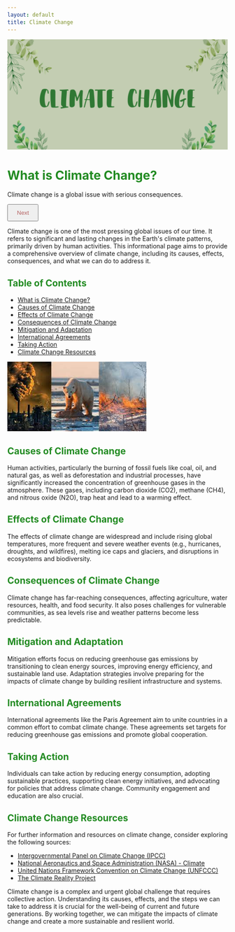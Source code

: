 ```yaml
---
layout: default
title: Climate Change
---
```

![Alt text](<images/CLIMATE CHANGE.png>)

# <span style="color: #228B22"> What is Climate Change? </span>

<html>
<head>
  <style>
    button {
      color: #b46060;
      padding: 10px 20px;
      cursor: pointer;
    }
  </style>
</head>
<body>
  <div id="climate-change-container">
    <p id="climate-info">Climate change is a global issue with serious consequences.</p>
    <button id="change-info">Next</button>
  </div>
  <script>
    const infoElement = document.getElementById("climate-info");
    const changeButton = document.getElementById("change-info");

      changeButton.addEventListener("click", function () {
     if (infoElement.innerHTML === "Climate change is a global issue with serious consequences.") {
        infoElement.innerHTML = "It's not only killing our planet but also the species in it. Around 1 million species are on the brink of extinction due to climate change.";
      } else {
        infoElement.innerHTML = "Climate change is a global issue with serious consequences.";
      }
    });
  </script>
</body>
</html>

Climate change is one of the most pressing global issues of our time. It refers to significant and lasting changes in the Earth's climate patterns, primarily driven by human activities. This informational page aims to provide a comprehensive overview of climate change, including its causes, effects, consequences, and what we can do to address it.

## <span style="color: #228B22"> Table of Contents
- [What is Climate Change?](#what-is-climate-change)
- [Causes of Climate Change](#causes-of-climate-change)
- [Effects of Climate Change](#effects-of-climate-change)
- [Consequences of Climate Change](#consequences-of-climate-change)
- [Mitigation and Adaptation](#mitigation-and-adaptation)
- [International Agreements](#international-agreements)
- [Taking Action](#taking-action)
- [Climate Change Resources](#climate-change-resources)

![Alt text](<images/download (1).jpeg>)

## <span style="color: #228B22"> Causes of Climate Change </span>
Human activities, particularly the burning of fossil fuels like coal, oil, and natural gas, as well as deforestation and industrial processes, have significantly increased the concentration of greenhouse gases in the atmosphere. These gases, including carbon dioxide (CO2), methane (CH4), and nitrous oxide (N2O), trap heat and lead to a warming effect.

## <span style="color: #228B22"> Effects of Climate Change </span>
The effects of climate change are widespread and include rising global temperatures, more frequent and severe weather events (e.g., hurricanes, droughts, and wildfires), melting ice caps and glaciers, and disruptions in ecosystems and biodiversity.

## <span style="color: #228B22"> Consequences of Climate Change </span>
Climate change has far-reaching consequences, affecting agriculture, water resources, health, and food security. It also poses challenges for vulnerable communities, as sea levels rise and weather patterns become less predictable.

## <span style="color: #228B22"> Mitigation and Adaptation </span>
Mitigation efforts focus on reducing greenhouse gas emissions by transitioning to clean energy sources, improving energy efficiency, and sustainable land use. Adaptation strategies involve preparing for the impacts of climate change by building resilient infrastructure and systems.

## <span style="color: #228B22"> International Agreements </span>
International agreements like the Paris Agreement aim to unite countries in a common effort to combat climate change. These agreements set targets for reducing greenhouse gas emissions and promote global cooperation.

## <span style="color: #228B22"> Taking Action </span>
Individuals can take action by reducing energy consumption, adopting sustainable practices, supporting clean energy initiatives, and advocating for policies that address climate change. Community engagement and education are also crucial.

## <span style="color: #228B22"> Climate Change Resources </span>
For further information and resources on climate change, consider exploring the following sources:

- [Intergovernmental Panel on Climate Change (IPCC)](https://www.ipcc.ch/)
- [National Aeronautics and Space Administration (NASA) - Climate](https://climate.nasa.gov/)
- [United Nations Framework Convention on Climate Change (UNFCCC)](https://unfccc.int/)
- [The Climate Reality Project](https://www.climaterealityproject.org/)

Climate change is a complex and urgent global challenge that requires collective action. Understanding its causes, effects, and the steps we can take to address it is crucial for the well-being of current and future generations. By working together, we can mitigate the impacts of climate change and create a more sustainable and resilient world.